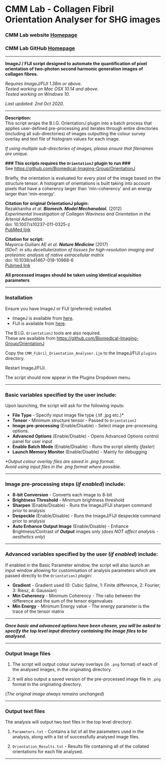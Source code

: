 # **CMM Lab - Collagen Fibril Orientation Analyser for SHG images**
### CMM Lab website [Homepage](http://matrixandmetastasis.com)
### CMM Lab GitHub [Homepage](http://www.github.com/tcox-lab)
---
**ImageJ / FIJI script designed to automate the quantification of pixel orientation of two-photon second harmonic generation images of collagen fibres.**  

_Requires ImageJ/FIJI 1.38m or above._  
_Tested working on Mac OSX 10.14 and above._  
_Tested working on Windows 10._

_Last updated: 2nd Oct 2020._

---
**Description:**  
This script wraps the B.I.G. OrientationJ plugin into a batch process  that applies user-defined pre-processing and iterates through entire directories (including all sub-directories) of images outputting the colour survey overlay and text file of histogram values for each image.

_If using multiple sub-directories of images, please ensure that filenames are unique._

**### This scripts requires the `OrientationJ` plugin to run ###**  
See https://github.com/Biomedical-Imaging-Group/OrientationJ

Briefly, the orientation is evaluated for every pixel of the image based on the structure tensor. A histogram of orientations is built taking into account pixels that have a coherency larger than 'min-coherency' and an energy larger than 'min-energy'.

**Citation for original OrientationJ plugin:**  
Rezakhaniha _et al. **Biomech. Model Mechanobiol.**_  (2012)  
_Experimental Investigation of Collagen Waviness and Orientation in the Arterial Adventitia_  
doi: 10.1007/s10237-011-0325-z  
[PubMed link](https://pubmed.ncbi.nlm.nih.gov/21744269/)

**Citation for script:**  
Mayorca-Guiliani AE _et al. **Nature Medicine**_ (2017)  
_ISDoT: in situ decellularization of tissues for high-resolution imaging and proteomic analysis of native extracellular matrix_  
doi: 10.1038/s41467-019-10968-6   
[Pubmed link](https://pubmed.ncbi.nlm.nih.gov/31406163/)

**All processed images should be taken using identical acquisition parameters**  

---
### Installation

Ensure you have ImageJ or FIJI (preferred) installed.
- ImageJ is available from [here](https://github.com/imagej/imagej).
- FIJI is available from [here](https://github.com/fiji/fiji).

The B.I.G. `OrientationJ` tools are also required.  
These are available from https://github.com/Biomedical-Imaging-Group/OrientationJ

Copy the `CMM_Fibril_Orientation_Analyser.ijm` to the ImageJ/FIJI `plugins` directory.  

Restart ImageJ/FIJI.

The script should now appear in the Plugins Dropdown menu.

---
### Basic variables specified by the user include:

Upon launching, the script will ask for the following inputs:

- **File Type** - Specify input image file type (.tif .jpg etc.)*
- **Tensor** - Minimum structure tensor - Passed to `OrientationJ`
- **Image pre-processing** (Enable/Disable) - Select image pre-processing options.
- **Advanced Options** (Enable/Disable) - Opens Advanced Options control panel for user input  
- **Enable Batch Mode** (Enable/Disable) - Runs the script silently (_faster_)  
- **Launch Memory Monitor** (Enable/Disable) - Mainly for debugging

_*Output colour overlay files are saved in .png format._  
_Avoid using input files in the .png format where possible._

---
### Image pre-processing steps (_if enabled_) include:

- **8-bit Conversion** - Converts each image to 8-bit
- **Brightness Threshold** - Minimum brightness threshold
- **Sharpen** (Enable/Disable) - Runs the ImageJ/FIJI sharpen command prior to analysis  
- **Despeckle** (Enable/Disable) - Runs the ImageJ/FIJI despeckle command prior to analysis  
- **Auto Enhance Output Image** (Enable/Disable) - Enhance Brightness/Contrast of **_Output_** images only (_does NOT affect analysis - aesthetics only_)

---
### Advanced variables specified by the user (_if enabled_) include:
If enabled in the Basic Parameter window, the script will also launch an input window allowing for customisation of analysis parameters which are passed directly to the `OrientationJ` plugin:

- **Gradient** - Gradient used (0: Cubic Spline, 1: Finite difference, 2: Fourier; 3: Riesz, 4: Gaussian)
- **Min Coherency** - Minimum Coherency - The ratio between the difference and the sum of the tensor eigenvalues
- **Min Energy** - Minimum Energy value - The energy parameter is the trace of the tensor matrix

---
_**Once basic and advanced options have been chosen, you will be asked to specify the top level input directory containing the image files to be analysed.**_  

---
### Output Image files
1. The script will output colour survey overlays (in `.png` format) of each of the analysed images, in the originating directory.  

2. It will also output a saved version of the pre-processed image file in `.png` format in the originating directory.

(_The original image always remains unchanged_)

---
### Output text files

The analysis will output two text files in the top level directory:  

1. `Parameters.txt` - Contains a list of all the parameters used in the analysis, along with a list of successfully analysed image files.  

2. `Orientation_Results.txt` - Results file containing all of the collated orientations for each file analysed.

---

